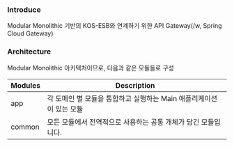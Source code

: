 ### Introduce

Modular Monolithic 기반의 KOS-ESB와 연계하기 위한 API Gateway(/w, Spring Cloud Gateway)

### Architecture

Modular Monolithic 아키텍처이므로, 다음과 같은 모듈들로 구성

| Modules | Description                                                         |
| ------- | ------------------------------------------------------------------- |
| app     | 각 도메인 별 모듈을 통합하고 실행하는 Main 애플리케이션이 있는 모듈 |
| common  | 모든 모듈에서 전역적으로 사용하는 공통 개체가 담긴 모듈입니다.      |
